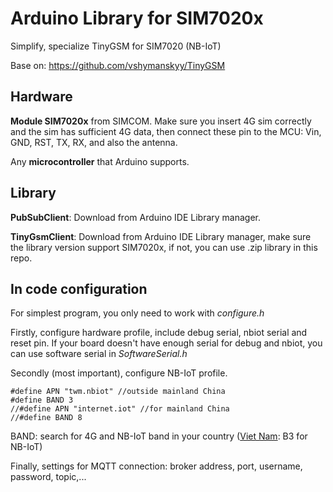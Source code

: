# Arduino Library for SIM7020x

Simplify, specialize TinyGSM for SIM7020 (NB-IoT)

Base on: https://github.com/vshymanskyy/TinyGSM

## Hardware

**Module SIM7020x** from SIMCOM. Make sure you insert 4G sim correctly and the sim has sufficient 4G data, then connect these pin to the MCU: Vin, GND, RST, TX, RX, and also the antenna.

Any **microcontroller** that Arduino supports.

## Library

**PubSubClient**: Download from Arduino IDE Library manager.

**TinyGsmClient**: Download from Arduino IDE Library manager, make sure the library version support SIM7020x, if not, you can use .zip library in this repo.

## In code configuration

For simplest program, you only need to work with _configure.h_

Firstly, configure hardware profile, include debug serial, nbiot serial and reset pin. If your board doesn't have enough serial for debug and nbiot, you can use software serial in _SoftwareSerial.h_

Secondly (most important), configure NB-IoT profile.

```
#define APN "twm.nbiot" //outside mainland China
#define BAND 3
//#define APN "internet.iot" //for mainland China
//#define BAND 8
```

BAND: search for 4G and NB-IoT band in your country ([Viet Nam](https://pivietnam.com.vn/gioi-thieu-ve-narowband-iotnb-iot-giai-phap-iot-cho-mang-dien-rong-cong-suat-thap-lpwan-dang-duoc-thu-nghiem-va-trien-khai-tren-the-gioi-pivietnam-com-vn.html): B3 for NB-IoT)

Finally, settings for MQTT connection: broker address, port, username, password, topic,...
